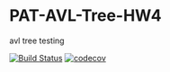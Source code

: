 # PAT-AVL-Tree-HW4
avl tree testing

[![Build Status](https://app.travis-ci.com/NohaHaneen/PAT-AVL-Tree-HW4.svg?branch=main)](https://app.travis-ci.com/NohaHaneen/PAT-AVL-Tree-HW4)
[![codecov](https://codecov.io/gh/NohaHaneen/PAT-AVL-Tree-HW4/branch/main/graph/badge.svg?token=8Y8M08O1I9)](https://codecov.io/gh/NohaHaneen/PAT-AVL-Tree-HW4)
